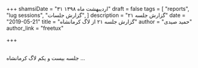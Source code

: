 +++
shamsiDate = "۳۱ اردیبهشت ماه ۱۳۹۸"
draft = false
tags = [
  "reports",
  "lug sessions",
  "گزارش جلسات",
]
description = "گزارش جلسه ۲۱"
date = "2019-05-21"
title = "گزارش جلسه ۲۱ از لاگ کرمانشاه"
author = "حمید صیدی"
author_link = "freetux"

+++

</br>
جلسه بیست و یکم لاگ کرمانشاه ...
